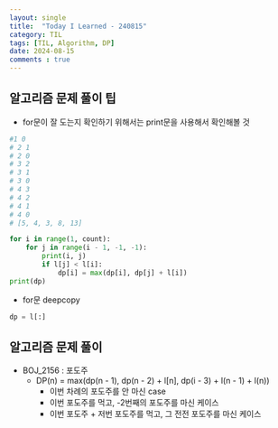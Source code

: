 ```yaml
---
layout: single
title:  "Today I Learned - 240815"
category: TIL
tags: [TIL, Algorithm, DP]
date: 2024-08-15
comments : true
---
```


## 알고리즘 문제 풀이 팁
* for문이 잘 도는지 확인하기 위해서는 print문을 사용해서 확인해볼 것
```python
#1 0
# 2 1
# 2 0
# 3 2
# 3 1
# 3 0
# 4 3
# 4 2
# 4 1
# 4 0
# [5, 4, 3, 8, 13]

for i in range(1, count):
    for j in range(i - 1, -1, -1):
        print(i, j)
        if l[j] < l[i]:
            dp[i] = max(dp[i], dp[j] + l[i])
print(dp)
```

* for문 deepcopy
```python
dp = l[:]
```

## 알고리즘 문제 풀이
* BOJ_2156 : 포도주
    * DP(n) = max(dp(n - 1), dp(n - 2) + l[n], dp(i - 3) + l(n - 1) + l(n))
        * 이번 차례의 포도주를 안 마신 case
        * 이번 포도주를 먹고, -2번째의 포도주를 마신 케이스
        * 이번 포도주 + 저번 포도주를 먹고, 그 전전 포도주를 마신 케이스